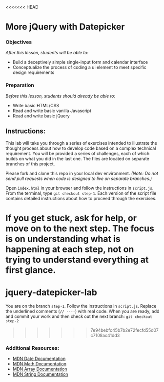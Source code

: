 <<<<<<< HEAD
<!-- 
---
title: More jQuery with Datepicker
type: lesson
duration: "1:25"
creator:
    name: Ben Hulan
    city: SF
competencies: Front-end intro
---
 -->

# More jQuery with Datepicker

### Objectives
*After this lesson, students will be able to:*

- Build a deceptively simple single-input form and calendar interface
- Conceptualize the process of coding a ui element to meet specific design requirements

### Preparation
*Before this lesson, students should already be able to:*

- Write basic HTML/CSS
- Read and write basic vanilla Javascript
- Read and write basic jQuery

## Instructions:
This lab will take you through a series of exercises intended to illustrate the thought process about how to develop code based on a complex technical requirement. You will be provided a series of challenges, each of which builds on what you did in the last one. The files are located on separate branches of this project.

Please fork and clone this repo in your local dev environment. _(Note: Do not send pull requests when code is designed to live on separate branches.)_

Open `index.html` in your browser and follow the instructions in `script.js`. From the terminal, type `git checkout step-1`. Each version of the script file contains detailed instructions about how to proceed through the exercises.

If you get stuck, ask for help, or move on to the next step. The focus is on understanding what is happening at each step, not on trying to understand everything at first glance.
=======
# jquery-datepicker-lab
You are on the branch `step-1`. Follow the instructions in `script.js`. Replace the underlined comments (`// ----`) with real code. When you are ready, add and commit your work and then check out the next branch:  `git checkout step-2`
>>>>>>> 7e94bebfc45b7b2e72fecfd55d07c7108ac41dd3


### Additional Resources:

- [MDN Date Documentation](https://developer.mozilla.org/en-US/docs/Web/JavaScript/Reference/Global_Objects/Date)
- [MDN Math Documentation](https://developer.mozilla.org/en-US/docs/Web/JavaScript/Reference/Global_Objects/Math)
- [MDN Array Documentation](https://developer.mozilla.org/en-US/docs/Web/JavaScript/Reference/Global_Objects/Array)
- [MDN String Documentation](https://developer.mozilla.org/en-US/docs/Web/JavaScript/Reference/Global_Objects/String)

